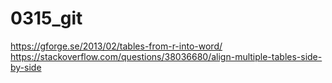 # 0315_git
https://gforge.se/2013/02/tables-from-r-into-word/
https://stackoverflow.com/questions/38036680/align-multiple-tables-side-by-side
